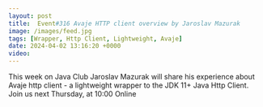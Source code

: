 ```yaml
---
layout: post
title:  Event#316 Avaje HTTP client overview by Jaroslav Mazurak
image: /images/feed.jpg
tags: [Wrapper, Http Client, Lightweight, Avaje]
date: 2024-04-02 13:16:20 +0000
video: 
---
```


This week on Java Club Jaroslav Mazurak will share his experience about  Avaje http client - a lightweight wrapper to the JDK 11+ Java Http Client.
Join us next Thursday, at 10:00 Online
